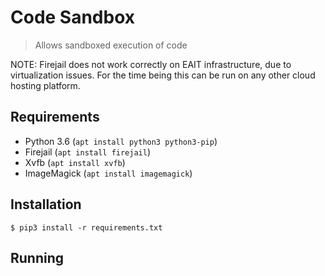 # Code Sandbox

> Allows sandboxed execution of code

NOTE: Firejail does not work correctly on EAIT infrastructure,
due to virtualization issues. For the time being this can be run on
any other cloud hosting platform.


## Requirements

- Python 3.6 (`apt install python3 python3-pip`)
- Firejail (`apt install firejail`)
- Xvfb (`apt install xvfb`)
- ImageMagick (`apt install imagemagick`)

## Installation

```
$ pip3 install -r requirements.txt
```

## Running

